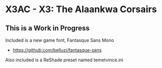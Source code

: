 # X3AC - X3: The Alaankwa Corsairs

## This is a Work in Progress

Included is a new game font, Fantasque Sans Mono
* https://github.com/belluzj/fantasque-sans

Also included is a ReShade preset named temetvince.ini 
